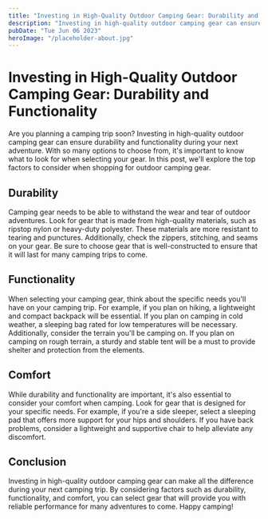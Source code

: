 ```yaml
---
title: "Investing in High-Quality Outdoor Camping Gear: Durability and Functionality"
description: "Investing in high-quality outdoor camping gear can ensure durability and functionality during your next camping trip. Learn more about what to look for in camping gear here."
pubDate: "Tue Jun 06 2023"
heroImage: "/placeholder-about.jpg"
---
```


# Investing in High-Quality Outdoor Camping Gear: Durability and Functionality

Are you planning a camping trip soon? Investing in high-quality outdoor camping gear can ensure durability and functionality during your next adventure. With so many options to choose from, it&#39;s important to know what to look for when selecting your gear. In this post, we&#39;ll explore the top factors to consider when shopping for outdoor camping gear.

## Durability

Camping gear needs to be able to withstand the wear and tear of outdoor adventures. Look for gear that is made from high-quality materials, such as ripstop nylon or heavy-duty polyester. These materials are more resistant to tearing and punctures. Additionally, check the zippers, stitching, and seams on your gear. Be sure to choose gear that is well-constructed to ensure that it will last for many camping trips to come.

## Functionality

When selecting your camping gear, think about the specific needs you&#39;ll have on your camping trip. For example, if you plan on hiking, a lightweight and compact backpack will be essential. If you plan on camping in cold weather, a sleeping bag rated for low temperatures will be necessary. Additionally, consider the terrain you&#39;ll be camping on. If you plan on camping on rough terrain, a sturdy and stable tent will be a must to provide shelter and protection from the elements.

## Comfort

While durability and functionality are important, it&#39;s also essential to consider your comfort when camping. Look for gear that is designed for your specific needs. For example, if you&#39;re a side sleeper, select a sleeping pad that offers more support for your hips and shoulders. If you have back problems, consider a lightweight and supportive chair to help alleviate any discomfort.

## Conclusion

Investing in high-quality outdoor camping gear can make all the difference during your next camping trip. By considering factors such as durability, functionality, and comfort, you can select gear that will provide you with reliable performance for many adventures to come. Happy camping!